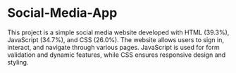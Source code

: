 # Social-Media-App
This project is a simple social media website developed with HTML (39.3%), JavaScript (34.7%), and CSS (26.0%). The website allows users to sign in, interact, and navigate through various pages. JavaScript is used for form validation and dynamic features, while CSS ensures responsive design and styling.
